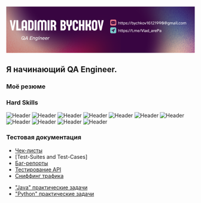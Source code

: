[![Header](https://github.com/VladimirBychkov33/VladimirBychkov33/blob/main/assets/collage.png)](https://github.com/VladimirBychkov33/VladimirBychkov33)

## Я начинающий QA Engineer. 
 
### Моё резюме


### Hard Skills
![Header](https://img.shields.io/badge/QASE.io-090909?style=for-the-badge&logo=QASE&logoColor=8cc4d7)
![Header](https://img.shields.io/badge/Jira-090909?style=for-the-badge&logo=jira&logoColor=136be1)
![Header](https://img.shields.io/badge/Postman-090909?style=for-the-badge&logo=postman&logoColor=f76935)
![Header](https://img.shields.io/badge/Github-090909?style=for-the-badge&logo=github&logoColor=8cc4d7)
![Header](https://img.shields.io/badge/CharlesProxy-090909?style=for-the-badge&logo=charlesproxy&logoColor=8cc4d7)
![Header](https://img.shields.io/badge/DevTools-090909?style=for-the-badge&logo=googlechrome&logoColor=2674f2)
![Header](https://img.shields.io/badge/MySQL-090909?style=for-the-badge&logo=mysql&logoColor=00618a)
![Header](https://img.shields.io/badge/AndroidStudio-090909?style=for-the-badge&logo=androidstudio&logoColor=3ad07d)
![Header](https://img.shields.io/badge/VSC-090909?style=for-the-badge&logo=VisualStudioCode&logoColor=007ACC)
![Header](https://img.shields.io/badge/AGILE-090909?style=for-the-badge&logo=charlesproxy&logoColor=8cc4d7)
![Header](https://img.shields.io/badge/Figma-090909?style=for-the-badge&logo=figma&logoColor=7d5fa6)


### Тестовая документация

- [Чек-листы](https://github.com/VladimirBychkov33/checklists)
- [Test-Suites and Test-Cases]
- [Баг-репорты](https://github.com/VladimirBychkov33/bugreports)
- [Тестирование API](https://github.com/VladimirBychkov33/postman)
- [Сниффинг трафика](https://github.com/VladimirBychkov33/charles)
<!-- - [SQL Queries] -->
- ["Java" практические задачи](https://github.com/VladimirBychkov33/Java_HomeWork)
- ["Python" практические задачи](https://github.com/VladimirBychkov33/Python_Seminars)